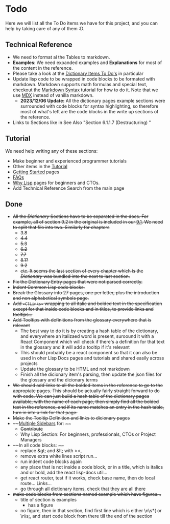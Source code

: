 
# Todo

Here we will list all the To Do items we have for this project, and you can help by taking care of any of them :D.

## Technical Reference

- We need to format al the Tables to markdown.
- **Examples**: We need expanded examples and **Explanations** for most of the content in the reference.
- Please take a look at the [Dictionary Items To Do's](/docs/contribute) in particular
- Update lisp code to be wrapped in code blocks to be formated with markdown. Markdown supports math formulas and special text, checkout the [Markdown Syntax](https://commonmark.org/help/) tutorial for how to do it. Note that we use [MDX](https://docusaurus.io/docs/markdown-features) instead of vanilla markdown.
  - **2023/12/06 Update:** All the dictionary pages example sections were surrounded with code blocks for syntax highlighting, so therefore most of what's left are the code blocks in the write up sections of the reference.
- Links to Sections like in See Also "Section 6.1.1.7 (Destructuring) "

## Tutorial

We need help writing any of these sections:

- Make beginner and experienced programmer tutorials
- Other items in the [Tutorial](https://github.com/lisp-docs/lisp-docs.github.io/tree/main/docs)
- [Getting Started](/docs/getting-started) pages
- [FAQs](/docs/faq)
- [Why Lisp](/docs/whylisp) pages for beginners and CTOs.
- Add Technical Reference Search from the main page


## Done

- ~~All the *Dictionary* Sections have to be separated in the docs. For example, all of section 9.2 in the original is included in our [9.1](https://lisp-docs.github.io/cl-language-reference/docs/chap-9/j-b-condition-system-concepts). We need to split that file into two. Similarly for chapters~~
  - ~~3.8~~
  - ~~4.4~~
  - ~~5.3~~
  - ~~6.2~~
  - ~~7.7~~
  - ~~8.1?~~
  - ~~9.2~~
  - ~~etc. It seems the last section of every chapter which is the *Dictionary* was bundled into the next to last section.~~
- ~~Fix the Dictionary Entry pages that were not parsed correctly.~~
- ~~Indent Common Lisp code blocks.~~
- ~~Break the Glossary into 27 pages, one per letter, plus the introduction and non alphabetical symbols page.~~
- ~~Add `<ClLinks>` wrapping to all italic and bolded text in the specification except for that inside code blocks and in titles, to provide links and tooltips...~~
- ~~Add Tooltips with definitions from the glossary everywhere that is relevant~~
  - The best way to do it is by creating a hash table of the dictionary, and everywhere an italizaed word is present, suroound it with a React Component which will check if there's a definition for that text in the glossary and it will add a tooltip if it's relevant
  - This should probably be a react component so that it can also be used in oher Lisp Docs pages and tutorials and shared easily across projects
  - Update the glossary to be HTML and not markdown
  - Finish all the dicionary item's parsing, then update the json files for the glossary and the dicionary terms
- ~~We should add links to all the bolded items in the reference to go to the appropiate pages. This should be actually fairly straight forward to do with code. We can just build a hash table of the dictionary pages available, with the name of each page, then simply find all the bolded text in the reference, and if its name matches an entry in the hash table, turn in into a link for that page.~~
- ~~Make the Tooltip Definition and links to dicionary pages~~
- ~~[Multiple Sidebars](https://docusaurus.io/docs/sidebar/multiple-sidebars) for: ~~
  - ~~Contribute~~
  - Why Lisp Section: For beginners, professionals, CTOs or Project Managers
- ~~In all code blocks: ~~
  - replace \&gt; and \&lt; with \>\<,
  - remove extra white lines script run...
  - run indent code blocks again
  - any place that is not inside a code block, or in a title, which is italics and or bold, add the react lisp-docs util...
  - get react router, test if it works, check base name, then do local route... Links...
  - go through all dictionary items, check that they are all there
- ~~make code blocks from sections named example which have figures...~~
  - title of section is examples
    - has a figure
  - no figure, then in that section, find first line which is either \n\s*\( or \n\s;, and start code block from there till the end of the section

